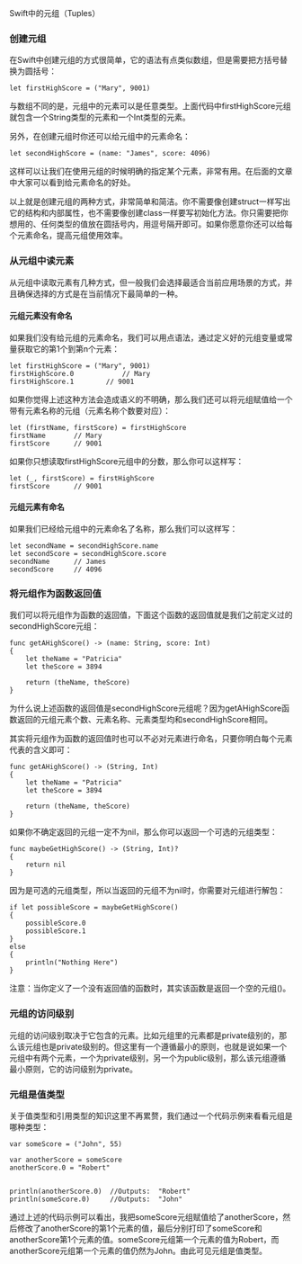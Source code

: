 Swift中的元组（Tuples）

### 创建元组

在Swift中创建元组的方式很简单，它的语法有点类似数组，但是需要把方括号替换为圆括号：

```
let firstHighScore = ("Mary", 9001)
```

与数组不同的是，元组中的元素可以是任意类型。上面代码中firstHighScore元组就包含一个String类型的元素和一个Int类型的元素。

另外，在创建元组时你还可以给元组中的元素命名：

```
let secondHighScore = (name: "James", score: 4096)
```

这样可以让我们在使用元组的时候明确的指定某个元素，非常有用。在后面的文章中大家可以看到给元素命名的好处。

以上就是创建元组的两种方式，非常简单和简洁。你不需要像创建struct一样写出它的结构和内部属性，也不需要像创建class一样要写初始化方法。你只需要把你想用的、任何类型的值放在圆括号内，用逗号隔开即可。如果你愿意你还可以给每个元素命名，提高元组使用效率。

<!-- more -->

### 从元组中读元素

从元组中读取元素有几种方式，但一般我们会选择最适合当前应用场景的方式，并且确保选择的方式是在当前情况下最简单的一种。

#### 元组元素没有命名

如果我们没有给元组的元素命名，我们可以用点语法，通过定义好的元组变量或常量获取它的第1个到第n个元素：

```
let firstHighScore = ("Mary", 9001)
firstHighScore.0            // Mary
firstHighScore.1        // 9001
```

如果你觉得上述这种方法会造成语义的不明确，那么我们还可以将元组赋值给一个带有元素名称的元组（元素名称个数要对应）：

```
let (firstName, firstScore) = firstHighScore
firstName       // Mary
firstScore      // 9001
```

如果你只想读取firstHighScore元组中的分数，那么你可以这样写：

```
let (_, firstScore) = firstHighScore
firstScore      // 9001
```

#### 元组元素有命名

如果我们已经给元组中的元素命名了名称，那么我们可以这样写：

```
let secondName = secondHighScore.name
let secondScore = secondHighScore.score
secondName      // James
secondScore     // 4096
```
 
### 将元组作为函数返回值

我们可以将元组作为函数的返回值，下面这个函数的返回值就是我们之前定义过的secondHighScore元组：

```
func getAHighScore() -> (name: String, score: Int)
{
    let theName = "Patricia"
    let theScore = 3894
    
    return (theName, theScore)
}
```

为什么说上述函数的返回值是secondHighScore元组呢？因为getAHighScore函数返回的元组元素个数、元素名称、元素类型均和secondHighScore相同。

其实将元组作为函数的返回值时也可以不必对元素进行命名，只要你明白每个元素代表的含义即可：

```
func getAHighScore() -> (String, Int)
{
    let theName = "Patricia"
    let theScore = 3894
    
    return (theName, theScore)
}
```

如果你不确定返回的元组一定不为nil，那么你可以返回一个可选的元组类型：

```
func maybeGetHighScore() -> (String, Int)?
{
    return nil
}
```

因为是可选的元组类型，所以当返回的元组不为nil时，你需要对元组进行解包：

```
if let possibleScore = maybeGetHighScore()
{
    possibleScore.0
    possibleScore.1
}
else
{
    println("Nothing Here")
}
```

注意：当你定义了一个没有返回值的函数时，其实该函数是返回一个空的元组()。

### 元组的访问级别

元组的访问级别取决于它包含的元素。比如元组里的元素都是private级别的，那么该元组也是private级别的。但这里有一个遵循最小的原则，也就是说如果一个元组中有两个元素，一个为private级别，另一个为public级别，那么该元组遵循最小原则，它的访问级别为private。

### 元组是值类型

关于值类型和引用类型的知识这里不再累赘，我们通过一个代码示例来看看元组是哪种类型：

```
var someScore = ("John", 55)
 
var anotherScore = someScore
anotherScore.0 = "Robert"
 
 
println(anotherScore.0)  //Outputs:  "Robert"
println(someScore.0)     //Outputs:  "John"
```

通过上述的代码示例可以看出，我把someScore元组赋值给了anotherScore，然后修改了anotherScore的第1个元素的值，最后分别打印了someScore和anotherScore第1个元素的值。someScore元组第一个元素的值为Robert，而anotherScore元组第一个元素的值仍然为John。由此可见元组是值类型。

